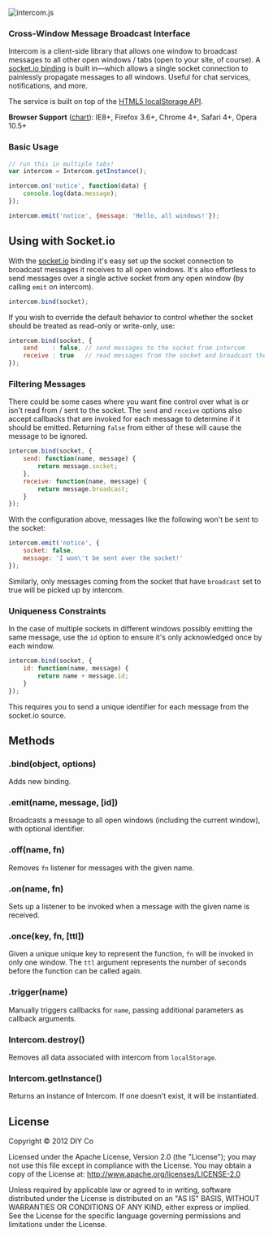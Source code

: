 ![intercom.js](https://raw.github.com/diy/intercom.js/master/logo.png)

### Cross-Window Message Broadcast Interface

Intercom is a client-side library that allows one window to broadcast messages to all other open windows / tabs (open to your site, of course). A [socket.io binding](#using-with-socketio) is built in—which allows a single socket connection to painlessly propagate messages to all windows. Useful for chat services, notifications, and more.

The service is built on top of the [HTML5 localStorage API](http://www.w3.org/TR/webstorage/#the-localstorage-attribute).

**Browser Support** ([chart](http://caniuse.com/#search=webstorage)):
IE8+, Firefox 3.6+, Chrome 4+, Safari 4+, Opera 10.5+

### Basic Usage

```javascript
// run this in multiple tabs!
var intercom = Intercom.getInstance();

intercom.on('notice', function(data) {
	console.log(data.message);
});

intercom.emit('notice', {message: 'Hello, all windows!'});
```

## Using with Socket.io

With the [socket.io](http://socket.io/) binding it's easy set up the socket connection to broadcast messages it receives to all open windows. It's also effortless to send messages over a single active socket from any open window (by calling `emit` on intercom).

```javascript
intercom.bind(socket);
```

If you wish to override the default behavior to control whether the socket should be treated as read-only or write-only, use:

```javascript
intercom.bind(socket, {
	send    : false, // send messages to the socket from intercom
	receive : true   // read messages from the socket and broadcast them over intercom
});
```

### Filtering Messages

There could be some cases where you want fine control over what is or isn't read from / sent to the socket. The `send` and `receive` options also accept callbacks that are invoked for each message to determine if it should be emitted. Returning `false` from either of these will cause the message to be ignored.

```javascript
intercom.bind(socket, {
	send: function(name, message) {
		return message.socket;
	},
	receive: function(name, message) {
		return message.broadcast;
	}
});
```

With the configuration above, messages like the following won't be sent to the socket:

```javascript
intercom.emit('notice', {
	socket: false,
	message: 'I won\'t be sent over the socket!'
});
```

Similarly, only messages coming from the socket that have `broadcast` set to true will be picked up by intercom.

### Uniqueness Constraints

In the case of multiple sockets in different windows possibly emitting the same message, use
the `id` option to ensure it's only acknowledged once by each window.

```javascript
intercom.bind(socket, {
	id: function(name, message) {
		return name + message.id;
	}
});
```

This requires you to send a unique identifier for each message from the socket.io source.

## Methods

### .bind(object, options)

Adds new binding.

### .emit(name, message, [id])

Broadcasts a message to all open windows (including the current window), with optional identifier.

### .off(name, fn)

Removes `fn` listener for messages with the given name.

### .on(name, fn)

Sets up a listener to be invoked when a message with the given name is received.

### .once(key, fn, [ttl])

Given a unique unique key to represent the function, `fn` will be invoked in only one window. The `ttl` argument represents the number of seconds before the function can be called again.

### .trigger(name)

Manually triggers callbacks for `name`, passing additional parameters as callback arguments.

### Intercom.destroy()

Removes all data associated with intercom from `localStorage`.

### Intercom.getInstance()

Returns an instance of Intercom. If one doesn't exist, it will be instantiated.

## License

Copyright &copy; 2012 DIY Co

Licensed under the Apache License, Version 2.0 (the "License"); you may not use this file except in compliance with the License. You may obtain a copy of the License at: http://www.apache.org/licenses/LICENSE-2.0

Unless required by applicable law or agreed to in writing, software distributed under the License is distributed on an "AS IS" BASIS, WITHOUT WARRANTIES OR CONDITIONS OF ANY KIND, either express or implied. See the License for the specific language governing permissions and limitations under the License.
